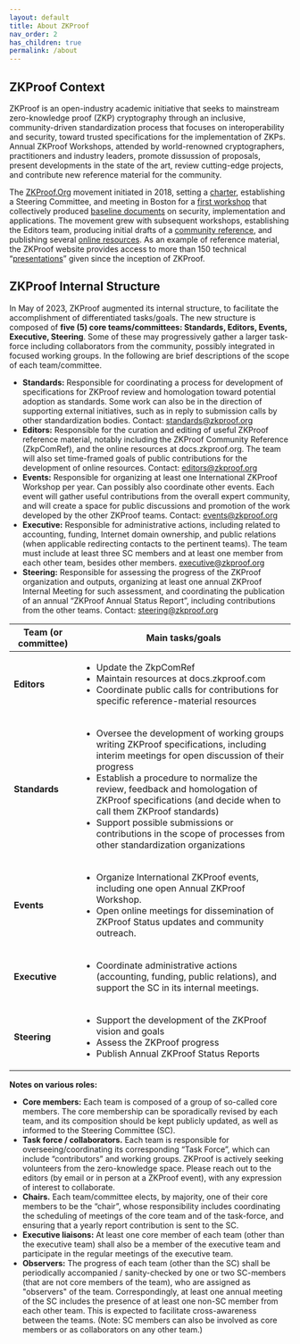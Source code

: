 ```yaml
---
layout: default
title: About ZKProof
nav_order: 2
has_children: true
permalink: /about
---
```


## ZKProof Context

ZKProof is an open-industry academic initiative that seeks to mainstream zero-knowledge proof (ZKP) cryptography through an inclusive, community-driven standardization process that focuses on interoperability and security, toward trusted specifications for the implementation of ZKPs. Annual ZKProof Workshops, attended by world-renowned cryptographers, practitioners and industry leaders, promote dissussion of proposals, present developments in the state of the art, review cutting-edge projects, and contribute new reference material for the community.

The [ZKProof.Org](https://zkproof.org) movement initiated in 2018, setting a [charter](https://docs.zkproof.org/general#zkproof-charter), establishing a Steering Committee, and meeting in Boston for a [first workshop](https://zkpstandard.github.io/zkproof.github.io/first_workshop.html) that collectively produced [baseline documents](https://docs.zkproof.org/reference#version-history-of-the-zkpcomref) on security, implementation and applications. The movement grew with subsequent workshops, establishing the Editors team, producing initial drafts of a [community reference](https://docs.zkproof.org/reference), and publishing several [online resources](https://docs.zkproof.org). As an example of reference material, the ZKProof website provides access to more than 150 technical “[presentations](https://docs.zkproof.org/presentations)” given since the inception of ZKProof.

## ZKProof Internal Structure

In May of 2023, ZKProof augmented its internal structure, to facilitate the accomplishment of differentiated tasks/goals. The new structure is composed of **five (5) core teams/committees: Standards, Editors, Events, Executive, Steering**. Some of these may progressively gather a larger task-force including collaborators from the community, possibly integrated in focused working groups. In the following are brief descriptions of the scope of each team/committee.

- **Standards:** Responsible for coordinating a process for development of specifications for ZKProof review and homologation toward potential adoption as standards. Some work can also be in the direction of supporting external initiatives, such as in reply to submission calls by other standardization bodies. Contact: standards@zkproof.org
- **Editors:** Responsible for the curation and editing of useful ZKProof reference material, notably including the ZKProof Community Reference (ZkpComRef), and the online resources at docs.zkproof.org. The team will also set time-framed goals of public contributions for the development of online resources. Contact: editors@zkproof.org
- **Events:** Responsible for organizing at least one International ZKProof Workshop per year. Can possibly also coordinate other events. Each event will gather useful contributions from the overall expert community, and will create a space for public discussions and promotion of the work developed by the other ZKProof teams. Contact: events@zkproof.org
- **Executive:** Responsible for administrative actions, including related to accounting, funding, Internet domain ownership, and public relations (when applicable redirecting contacts to the pertinent teams). The team must include at least three SC members and at least one member from each other team, besides other members. executive@zkproof.org
- **Steering:** Responsible for assessing the progress of the ZKProof organization and outputs, organizing at least one annual ZKProof Internal Meeting for such assessment, and coordinating the publication of an annual “ZKProof Annual Status Report”, including contributions from the other teams. Contact: steering@zkproof.org


| **Team (or committee)**        | **Main tasks/goals** | 
| ----------- | ----------- |
| **Editors**      | <ul><li>Update the ZkpComRef</li><li>Maintain resources at docs.zkproof.com</li><li>Coordinate public calls for contributions for specific reference-material resources</li></ul> |
| **Standards**    | <ul><li>Oversee the development of working groups writing ZKProof specifications, including interim meetings for open discussion of their progress</li><li>Establish a procedure to normalize the review, feedback and homologation of ZKProof specifications (and decide when to call them ZKProof standards)</li><li>Support possible submissions or contributions in the scope of processes from other standardization organizations</li></ul> | 
| **Events** | <ul><li>Organize International ZKProof events, including one open Annual ZKProof Workshop.</li><li>Open online meetings for dissemination of ZKProof Status updates and community outreach.</li></ul> |
| **Executive** | <ul><li>Coordinate administrative actions (accounting, funding, public relations), and support the SC in its internal meetings.</li></ul> |
| **Steering** | <ul><li>Support the development of the ZKProof vision and goals</li><li>Assess the ZKProof progress</li><li>Publish Annual ZKProof Status Reports</li></ul> | 


**Notes on various roles:**
- **Core members:** Each team is composed of a group of so-called core members. The core membership can be sporadically revised by each team, and its composition should be kept publicly updated, as well as informed to the Steering Committee (SC).
- **Task force / collaborators.** Each team is responsible for overseeing/coordinating its corresponding “Task Force”, which can include “contributors” and working groups. ZKProof is actively seeking volunteers from the zero-knowledge space. Please reach out to the editors (by email or in person at a ZKProof event), with any expression of interest to collaborate.
- **Chairs.** Each team/committee elects, by majority, one of their core members to be the “chair”, whose responsibility includes coordinating the scheduling of meetings of the core team and of the task-force, and ensuring that a yearly report contribution is sent to the SC.
- **Executive liaisons:** At least one core member of each team (other than the executive team) shall also be a member of the executive team and participate in the regular meetings of the executive team.
- **Observers:** The progress of each team (other than the SC) shall be periodically accompanied / sanity-checked by one or two SC-members (that are not core members of the team), who are assigned as "observers" of the team. Correspondingly, at least one annual meeting of the SC includes the presence of at least one non-SC member from each other team. This is expected to facilitate cross-awareness between the teams. (Note: SC members can also be involved as core members or as collaborators on any other team.)